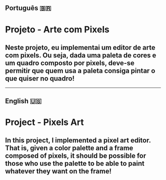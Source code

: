 ## Português 🇧🇷

# Projeto - Arte com Pixels

## Neste projeto, eu implementai um editor de arte com pixels. Ou seja, dada uma paleta de cores e um quadro composto por pixels, deve-se permitir que quem usa a paleta consiga pintar o que quiser no quadro!
---
## English 🇺🇸

# Project - Pixels Art

## In this project, I implemented a pixel art editor. That is, given a color palette and a frame composed of pixels, it should be possible for those who use the palette to be able to paint whatever they want on the frame!